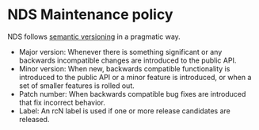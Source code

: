 # NDS Maintenance policy

NDS follows [semantic versioning](http://www.semver.org) in a pragmatic way.

* Major version: Whenever there is something significant or any backwards
  incompatible changes are introduced to the public API.
* Minor version: When new, backwards compatible functionality is introduced to
  the public API or a minor feature is introduced, or when a set of smaller
  features is rolled out.
* Patch number: When backwards compatible bug fixes are introduced that fix
  incorrect behavior.
* Label: An rcN label is used if one or more release candidates are released.
